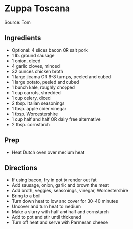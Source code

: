 # Zuppa Toscana

Source: Tom

## Ingredients

- Optional: 4 slices bacon OR salt pork
- 1 lb. ground sausage
- 1 onion, diced
- 4 garlic cloves, minced
- 32 ounces chicken broth
- 1 large jicama OR 6-8 turnips, peeled and cubed
- 1 large potato, peeled and cubed
- 1 bunch kale, roughly chopped
- 1 cup carrots, shredded
- 1 cup celery, diced
- 2 tbsp. Italian seasonings
- 1 tbsp. apple cider vinegar
- 1 tbsp. Worcestershire
- 1 cup half and half OR dairy free alternative
- 2 tbsp. cornstarch

## Prep

- Heat Dutch oven over medium heat

## Directions

- If using bacon, fry in pot to render out fat
- Add sausage, onion, garlic and brown the meat
- Add broth, veggies, seasonings, vinegar, Worcestershire
- Bring to a boil
- Turn down heat to low and cover for 30-40 minutes
- Uncover and turn heat to medium
- Make a slurry with half and half and cornstarch
- Add to pot and stir until thickened
- Turn off heat and serve with Parmesan cheese
